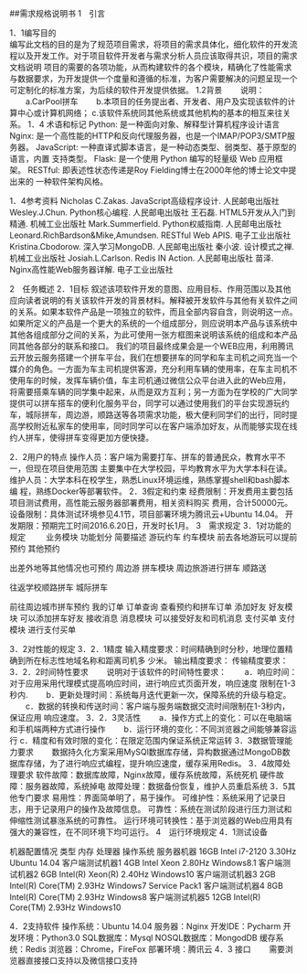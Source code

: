 ##需求规格说明书
1　引言


1．1编写目的  
编写此文档的目的是为了规范项目需求，将项目的需求具体化，细化软件的开发流程以及开发工作。对于项目软件开发者与需求分析人员应该取得共识，项目的需求文档说明	项目的需要的各项功能，从而构建软件的各个模块，精确化了性能需求与数据要求，为开发提供一个度量和遵循的标准，为客户需要解决的问题呈现一个可定制化的标准方案，为后续的软件开发提供依据。
1.2背景
　　说明：
　　a.CarPool拼车
　　b.本项目的任务提出者、开发者、用户及实现该软件的计算中心或计算机网络；
    c.该软件系统同其他系统或其他机构的基本的相互来往关系。
1．4 术语和标记
Python: 是一种面向对象、解释型计算机程序设计语言
Nginx: 是一个高性能的HTTP和反向代理服务器，也是一个IMAP/POP3/SMTP服务器。
JavaScript: 一种直译式脚本语言，是一种动态类型、弱类型、基于原型的语言，内置				支持类型。
Flask: 是一个使用 Python 编写的轻量级 Web 应用框架。
RESTful: 即表述性状态传递是Roy Fielding博士在2000年他的博士论文中提出来的			 一种软件架构风格。

1．4参考资料
Nicholas C.Zakas. JavaScript高级程序设计. 人民邮电出版社
Wesley.J.Chun. Python核心编程. 人民邮电出版社
王石磊. HTML5开发从入门到精通. 机械工业出版社
Mark.Summerfield. Python权威指南. 人民邮电出版社
Leonard.RichBardson&Mike,Amundsen. RESTful Web APIS. 电子工业出版社
Kristina.Cbodorow. 深入学习MongoDB. 人民邮电出版社
秦小波. 设计模式之禅. 机械工业出版社
Josiah.L.Carlson. Redis IN Action. 人民邮电出版社
苗泽. Nginx高性能Web服务器详解. 电子工业出版社


2　任务概述
2．1目标
叙述该项软件开发的意图、应用目标、作用范围以及其他应向读者说明的有关该软件开发的背景材料。解释被开发软件与其他有关软件之间的关系。如果本软件产品是一项独立的软件，而且全部内容自含，则说明这一点。如果所定义的产品是一个更大的系统的一个组成部分，则应说明本产品与该系统中其他各组成部分之间的关系，为此可使用一张方框图来说明该系统的组成和本产品同其他各部分的联系和接口。
我们的项目最终成果会是一个WEB应用，利用腾讯云开放云服务搭建一个拼车平台，我们在想要拼车的同学和车主司机之间充当一个媒介的角色。一方面为车主司机提供客源，充分利用车辆的使用率，在车主司机不使用车的时候，发挥车辆价值，车主司机通过微信公众平台进入此的Web应用，将需要搭乘车辆的同学集中起来，从而是双方互利；另一方面为在学校的广大同学提供可以拼车搭车的便利化服务平台，同学可以通过使用我们的平台实现游玩约车，城际拼车，周边游，顺路送等各项需求功能，极大便利同学们的出行，同时提高学校附近私家车的使用率，同时同学可以在客户端添加好友，从而能够实现在线约人拼车，使得拼车变得更加方便快捷。

2．2用户的特点
操作人员：客户端为需要打车、拼车的普通民众，教育水平不一，但现在项目使用范围	主要集中在大学校园，平均教育水平为大学本科在读。
维护人员：大学本科在校学生，熟悉Linux环境运维，熟练掌握shell和bash脚本编	程，熟练Docker等部署软件。
2．3假定和约束
经费限制：开发费用主要包括项目测试费用，高性能云服务器部署费用，相关资料购买  	费用，合计50000元。
设备限制：具体测试环境参见4.1节，项目部署环境为腾讯云+Ubuntu 14.04。
开发期限：预期完工时间2016.6.20日，开发时长1月。
3　需求规定
3．1对功能的规定
　　
业务模块
功能划分
简要描述
游玩约车
约车模块
前去各地游玩可以提前预约
其他预约

出差外地等其他情况也可预约
周边游
拼车模块
周边旅游进行拼车
顺路送

往返学校顺路拼车
城际拼车

前往周边城市拼车预约
我的订单
订单查询
查看预约和拼车订单
添加好友
好友模块
可以添加拼车好友
接收消息
消息模块
可以接受好友和司机消息
支付买单
支付模块
进行支付买单

3．2对性能的规定
3．2．1精度
输入精度要求：时间精确到时分秒，地理位置精确到所在标志性地域名称和距离司机多	少米。
输出精度要求：
传输精度要求：
3．2．2时间特性要求
　　说明对于该软件的时间特性要求：
　　a．响应时间：对于应用采用代理模式提高响应时间，进行响应式页面开发，响应速度	   限制在1-3秒内.
　　b．更新处理时间：系统每月迭代更新一次，保障系统的升级与稳定。
　　c．数据的转换和传送时间：客户端与服务端数据交流时间限制在1-3秒内，保证应用	   响应速度。
3．2．3灵活性
　　a．操作方式上的变化：可以在电脑端和手机端两种方式进行操作
　　b．运行环境的变化：不同浏览器之间能够兼容运行
c．精度和有效时限的变化：在限定范围内保证系统正常运转
3．3数据管理能力要求
　　数据持久化方案采用MySQl数据库存储，异构数据通过MongoDB数据库存储，为了进行响应式编程，提升响应速度，缓存采用Redis。
3．4故障处理要求
软件故障：数据库故障，Nginx故障，缓存系统故障，系统死机
硬件故障：服务器故障，系统掉电
故障处理：数据备份恢复，维护人员重启系统
3．5其他专门要求
易用性：界面简单明了，易于操作。
可维护性：系统采用了记录日志，用于记录用户的操作及故障信息。
可靠性：系统在测试阶段进行压力测试和伸缩性测试暴涨系统的可靠性。
运行环境可转换性：基于浏览器的Web应用具有强大的兼容性，在不同环境下均可运行。
4　运行环境规定
4．1测试设备

机器配置情况
类型 	内存 	处理器 	操作系统
服务器机器 		  16GB     Intel i7-2120 3.30Hz Ubuntu 14.04 
客户端测试机器1  4GB 	    Intel Xeon 2.80Hz Windows8.1
	客户端测试机器2  6GB      Intel(R) Xeon(R) 2.40Hz Windows10
	客户端测试机器3  2GB      Intel(R) Core(TM) 2.93Hz Windows7 Service Pack1
	客户端测试机器4  8GB      Intel(R) Core(TM) 2.93Hz Windows8
	客户端测试机器5  12GB     Intel(R) Core(TM) 2.93Hz Windows10

4．2支持软件
操作系统：Ubuntu 14.04
服务器：Nginx
开发IDE：Pycharm
开发环境：Python3.0
SQL数据库：Mysql
NOSQL数据库：MongodDB
缓存系统：Redis
浏览器：Chrome，FireFox
部署环境：腾讯云
4．3 接口
　　需要浏览器直接接口支持以及微信接口支持


